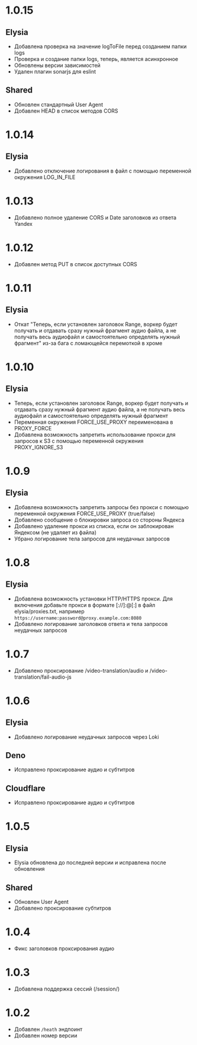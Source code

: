 # 1.0.15

## Elysia

- Добавлена проверка на значение logToFile перед созданием папки logs
- Проверка и создание папки logs, теперь, является асинхронное
- Обновлены версии зависимостей
- Удален плагин sonarjs для eslint

## Shared

- Обновлен стандартный User Agent
- Добавлен HEAD в список методов CORS

# 1.0.14

## Elysia

- Добавлено отключение логирования в файл с помощью переменной окружения LOG_IN_FILE

# 1.0.13

- Добавлено полное удаление CORS и Date заголовков из ответа Yandex

# 1.0.12

- Добавлен метод PUT в список доступных CORS

# 1.0.11

## Elysia

- Откат "Теперь, если установлен заголовок Range, воркер будет получать и отдавать сразу нужный фрагмент аудио файла, а не получать весь аудиофайл и самостоятельно определять нужный фрагмент" из-за бага с ломающейся перемоткой в хроме

# 1.0.10

## Elysia

- Теперь, если установлен заголовок Range, воркер будет получать и отдавать сразу нужный фрагмент аудио файла, а не получать весь аудиофайл и самостоятельно определять нужный фрагмент
- Переменная окружения FORCE_USE_PROXY переименована в PROXY_FORCE
- Добавлена возможность запретить использование прокси для запросов к S3 с помощью переменной окружения PROXY_IGNORE_S3

# 1.0.9

## Elysia

- Добавлена возможность запретить запросы без прокси с помощью переменной окружения FORCE_USE_PROXY (true/false)
- Добавлено сообщение о блокировки запроса со стороны Яндекса
- Добавлено удаление прокси из списка, если он заблокирован Яндексом (не удаляет из файла)
- Убрано логирование тела запросов для неудачных запросов

# 1.0.8

## Elysia

- Добавлена возможность установки HTTP/HTTPS прокси. Для включения добавьте прокси в формате [<PROTOCOL>://]<USERNAME>:<PASSWORD>@<HOST>[:<port>] в файл elysia/proxies.txt, например `https://username:password@proxy.example.com:8080`
- Добавлено логирование заголовков ответа и тела запросов неудачных запросов

# 1.0.7

- Добавлено проксирование /video-translation/audio и /video-translation/fail-audio-js

# 1.0.6

## Elysia

- Добавлено логирование неудачных запросов через Loki

## Deno

- Исправлено проксирование аудио и субтитров

## Cloudflare

- Исправлено проксирование аудио и субтитров

# 1.0.5

## Elysia

- Elysia обновлена до последней версии и исправлена после обновления

## Shared

- Обновлен User Agent
- Добавлено проксирование субтитров

# 1.0.4

- Фикс заголовков проксирования аудио

# 1.0.3

- Добавлена поддержка сессий (/session/)

# 1.0.2

- Добавлен `/heath` эндпоинт
- Добавлен номер версии
